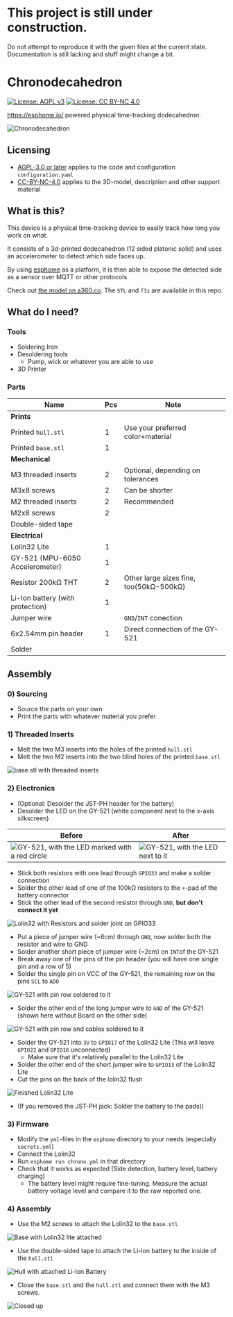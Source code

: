 # This project is still under construction.

Do not attempt to reproduce it with the given files at the current state.
Documentation is still lacking and stuff might change a bit.

# Chronodecahedron

 [![License: AGPL v3](https://img.shields.io/badge/License-AGPL%20v3-blue.svg)](https://www.gnu.org/licenses/agpl-3.0.html)
 [![License: CC BY-NC 4.0](https://img.shields.io/badge/License-CC%20BY--NC%204.0-lightgrey.svg)](https://creativecommons.org/licenses/by-nc/4.0/)


https://esphome.io/ powered physical time-tracking dodecahedron.

![Chronodecahedron](./assets/chronodecahedron.jpg "Chronodecahedron")

## Licensing

 - [AGPL-3.0 or later](./LICENSE.AGPL-3.0-or-later) applies to the code and configuration `configuration.yaml`
 - [CC-BY-NC-4.0](./LICENSE.CC-BY-NC-4.0) applies to the 3D-model, description and other support material

## What is this?

This device is a physical time-tracking device to easily track how long you work on what.

It consists of a 3d-printed dodecahedron (12 sided platonic solid) and uses an 
accelerometer to detect which side faces up.

By using [esphome](https://esphome.io) as a platform, it is then able to expose 
the detected side as a sensor over MQTT or other protocols.

Check out [the model on a360.co](https://a360.co/3KxAjle). The `STL` and `f3z` are available in this repo.

## What do I need?

### Tools

 - Soldering Iron
 - Desoldering tools
   - Pump, wick or whatever you are able to use
 - 3D Printer
 
### Parts

| Name                             | Pcs | Note                                    |
|----------------------------------|-----|-----------------------------------------|
| **Prints**                       |     |                                         |
| Printed `hull.stl`               | 1   | Use your preferred color+material       |
| Printed `base.stl`               | 1   |                                         |
| **Mechanical**                   |     |                                         |
| M3 threaded inserts              | 2   | Optional, depending on tolerances       |
| M3x8 screws                      | 2   | Can be shorter                          |
| M2 threaded inserts              | 2   | Recommended                             |
| M2x8 screws                      | 2   |                                         |
| Double-sided tape                |     |                                         |
| **Electrical**                   |     |                                         |
| Lolin32 Lite                     | 1   |                                         |
| GY-521 (MPU-6050 Accelerometer)  | 1   |                                         |
| Resistor 200kΩ THT               | 2   | Other large sizes fine, too(50kΩ-500kΩ) |
| Li-Ion battery (with protection) | 1   |                                         |
| Jumper wire                      |     | `GND`/`INT` conection                   |
| 6x2.54mm pin header              | 1   | Direct connection of the GY-521         |
| Solder                           |     |                                         |

## Assembly

### 0) Sourcing

 - Source the parts on your own
 - Print the parts with whatever material you prefer

### 1) Threaded Inserts

 - Melt the two M3 inserts into the holes of the printed `hull.stl`
 - Melt the two M2 inserts into the two blind holes of the printed `base.stl`
 
![`base.stl` with threaded inserts](./assets/base_inserts.jpg)

### 2) Electronics

 - (Optional: Desolder the JST-PH header for the battery)
 - Desolder the LED on the GY-521 (white component next to the x-axis silkscreen)
 
| Before                                                                                | After                                                                         |
|---------------------------------------------------------------------------------------|-------------------------------------------------------------------------------|
| ![GY-521, with the LED marked with a red circle](./assets/gy_led.jpg "LED to remove") | ![GY-521, with the LED next to it](./assets/gy_led_removed.jpg "Removed LED") |
 
 - Stick both resistors with one lead through `GPIO33` and make a solder connection 
 - Solder the other lead of one of the 100kΩ resistors to the `+`-pad of the battery connector
 - Stick the other lead of the second resistor through `GND`, **but don't connect it yet**

![Lolin32 with Resistors and solder joint on `GPIO33`](./assets/lolin_resistor.jpg "Result")

 - Put a piece of jumper wire (~6cm) through `GND`, now solder both the resistor and wire to GND
 - Solder another short piece of jumper wire (~2cm) on `INT`of the GY-521
 - Break away one of the pins of the pin header (you will have one single pin and a row of 5)
 - Solder the single pin on VCC of the GY-521, the remaining row on the pins `SCL` to `ADO`

![GY-521 with pin row soldered to it](./assets/gy_header.jpg "Expected Result")
 
 - Solder the other end of the long jumper wire to `GND` of the GY-521 (shown here without Board on the other side)
 
![GY-521 with pin row and cables soldered to it](./assets/gy_header_wire.jpg "Expected Result")
 
 - Solder the GY-521 into `3V` to `GPIO17` of the Lolin32 Lite (This will leave `GPIO22` and `GPIO16` unconnected)
   - Make sure that it's relatively parallel to the Lolin32 Lite
 - Solder the other end of the short jumper wire to `GPIO13` of the Lolin32 Lite
 - Cut the pins on the back of the lolin32 flush

![Finished Lolin32 Lite](./assets/lolin_solder.jpg "Finished soldering")

- (If you removed the JST-PH jack: Solder the battery to the pads))

### 3) Firmware

 - Modify the `yml`-files in the `esphome` directory to your needs (especially `secrets.yml`)
 - Connect the Lolin32
 - Run `esphome run chrono.yml` in that directory
 - Check that it works as expected (Side detection, battery level, battery charging)
   - The battery level might require fine-tuning. Measure the actual battery voltage level and compare it to the raw reported one.
 
### 4) Assembly

 - Use the M2 screws to attach the Lolin32 to the `base.stl`
 
![Base with Lolin32 lite attached](./assets/base_lolin.jpg "Attached Lolin32 Lite")
 
 - Use the double-sided tape to attach the Li-Ion battery to the inside of the `hull.stl`

![Hull with attached Li-Ion Battery](.assets/hull_liion.jpg "Li-Ion taped to inner wall")
 
 - Close the `base.stl` and the `hull.stl` and connect them with the M3 screws.

![Closed up](./assets/dodecahedron_done.jpg "Done")
